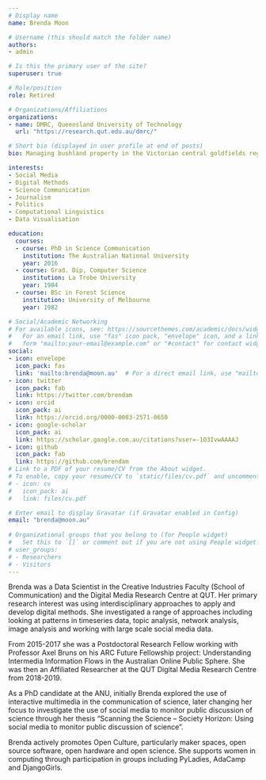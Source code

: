 ```yaml
---
# Display name
name: Brenda Moon

# Username (this should match the folder name)
authors:
- admin

# Is this the primary user of the site?
superuser: true

# Role/position
role: Retired

# Organizations/Affiliations
organizations:
- name: DMRC, Queensland University of Technology
  url: "https://research.qut.edu.au/dmrc/"

# Short bio (displayed in user profile at end of posts)
bio: Managing bushland property in the Victorian central goldfields region. Retired social media researcher - my primary research interest was using interdisciplinary approaches to apply and develop digital methods.

interests:
- Social Media
- Digital Methods
- Science Communication
- Journalism
- Politics
- Computational Linguistics
- Data Visualisation

education:
  courses:
  - course: PhD in Science Communication
    institution: The Australian National University
    year: 2016
  - course: Grad. Dip, Computer Science
    institution: La Trobe University
    year: 1984
  - course: BSc in Forest Science
    institution: University of Melbourne
    year: 1982

# Social/Academic Networking
# For available icons, see: https://sourcethemes.com/academic/docs/widgets/#icons
#   For an email link, use "fas" icon pack, "envelope" icon, and a link in the
#   form "mailto:your-email@example.com" or "#contact" for contact widget.
social:
- icon: envelope
  icon_pack: fas
  link: 'mailto:brenda@moon.au'  # For a direct email link, use "mailto:test@example.org".
- icon: twitter
  icon_pack: fab
  link: https://twitter.com/brendam
- icon: orcid
  icon_pack: ai
  link: https://orcid.org/0000-0003-2571-0650
- icon: google-scholar
  icon_pack: ai
  link: https://scholar.google.com.au/citations?user=-1O3IvwAAAAJ
- icon: github
  icon_pack: fab
  link: https://github.com/brendam
# Link to a PDF of your resume/CV from the About widget.
# To enable, copy your resume/CV to `static/files/cv.pdf` and uncomment the lines below.  
# - icon: cv
#   icon_pack: ai
#   link: files/cv.pdf

# Enter email to display Gravatar (if Gravatar enabled in Config)
email: "brenda@moon.au"
  
# Organizational groups that you belong to (for People widget)
#   Set this to `[]` or comment out if you are not using People widget.  
# user_groups:
# - Researchers
# - Visitors
---
```


Brenda was a Data Scientist in the Creative Industries Faculty (School of Communication) and the Digital Media Research Centre at QUT. Her primary research interest was using interdisciplinary approaches to apply and develop digital methods. She investigated a range of approaches including looking at patterns in timeseries data, topic analysis, network analysis, image analysis and working with large scale social media data.

From 2015-2017 she was a Postdoctoral Research Fellow working with Professor Axel Bruns on his ARC Future Fellowship project: Understanding Intermedia Information Flows in the Australian Online Public Sphere. She was then an Affiliated Researcher at the QUT Digital Media Research Centre from 2018-2019. 

As a PhD candidate at the ANU, initially Brenda explored the use of interactive multimedia in the communication of science, later changing her focus to investigate the use of social media to monitor public discussion of science through her thesis “Scanning the Science – Society Horizon: Using social media to monitor public discussion of science”. 

Brenda actively promotes Open Culture, particularly maker spaces, open source software, open hardware and open science. She supports women in computing through participation in groups including PyLadies, AdaCamp and DjangoGirls.
